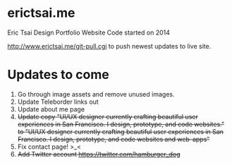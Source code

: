 # erictsai.me
Eric Tsai Design Portfolio Website
Code started on 2014

http://www.erictsai.me/git-pull.cgi
to push newest updates to live site.


Updates to come
=======================

1. Go through image assets and remove unused images.
2. Update Teleborder links out
3. Update about me page
4. ~~Update copy "UI/UX designer currently crafting beautiful user experiences in San Francisco. I design, prototype, and code websites." to "UI/UX designer currently crafting beautiful user experiences in San Francisco. I design, prototype, and code websites and web-apps"~~
5. Fix contact page! >_<
6. ~~Add Twitter account https://twitter.com/hamburger_dog~~
